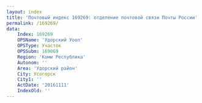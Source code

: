 ```yaml
---
layout: index
title: 'Почтовый индекс 169269: отделение почтовой связи Почты России'
permalink: /169269/
data:
    Index: 169269
    OPSName: 'Удорский Уооп'
    OPSType: Участок
    OPSSubm: 169069
    Region: 'Коми Республика'
    Autonom: ''
    Area: 'Удорский район'
    City: Усогорск
    City1: ''
    ActDate: '20161111'
    IndexOld: ''
---
```

